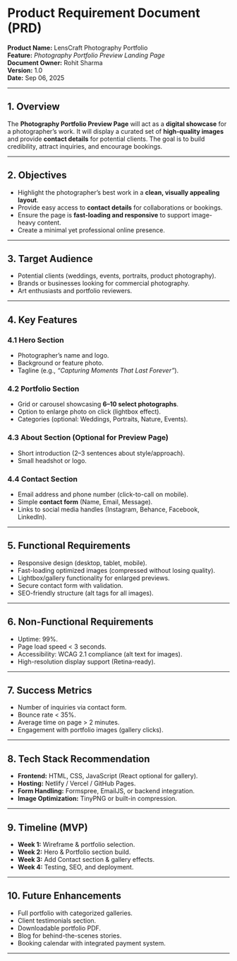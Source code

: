 # **Product Requirement Document (PRD)**

**Product Name:** LensCraft Photography Portfolio  
**Feature:** *Photography Portfolio Preview Landing Page*  
**Document Owner:** Rohit Sharma  
**Version:** 1.0  
**Date:** Sep 06, 2025

---

## 1. **Overview**

The **Photography Portfolio Preview Page** will act as a **digital showcase** for a photographer’s work. It will display a curated set of **high-quality images** and provide **contact details** for potential clients. The goal is to build credibility, attract inquiries, and encourage bookings.

---

## 2. **Objectives**

* Highlight the photographer’s best work in a **clean, visually appealing layout**.
* Provide easy access to **contact details** for collaborations or bookings.
* Ensure the page is **fast-loading and responsive** to support image-heavy content.
* Create a minimal yet professional online presence.

---

## 3. **Target Audience**

* Potential clients (weddings, events, portraits, product photography).
* Brands or businesses looking for commercial photography.
* Art enthusiasts and portfolio reviewers.

---

## 4. **Key Features**

### 4.1 Hero Section

* Photographer’s name and logo.
* Background or feature photo.
* Tagline (e.g., *“Capturing Moments That Last Forever”*).

### 4.2 Portfolio Section

* Grid or carousel showcasing **6–10 select photographs**.
* Option to enlarge photo on click (lightbox effect).
* Categories (optional: Weddings, Portraits, Nature, Events).

### 4.3 About Section (Optional for Preview Page)

* Short introduction (2–3 sentences about style/approach).
* Small headshot or logo.

### 4.4 Contact Section

* Email address and phone number (click-to-call on mobile).
* Simple **contact form** (Name, Email, Message).
* Links to social media handles (Instagram, Behance, Facebook, LinkedIn).

---

## 5. **Functional Requirements**

* Responsive design (desktop, tablet, mobile).
* Fast-loading optimized images (compressed without losing quality).
* Lightbox/gallery functionality for enlarged previews.
* Secure contact form with validation.
* SEO-friendly structure (alt tags for all images).

---

## 6. **Non-Functional Requirements**

* Uptime: 99%.
* Page load speed < 3 seconds.
* Accessibility: WCAG 2.1 compliance (alt text for images).
* High-resolution display support (Retina-ready).

---

## 7. **Success Metrics**

* Number of inquiries via contact form.
* Bounce rate < 35%.
* Average time on page > 2 minutes.
* Engagement with portfolio images (gallery clicks).

---

## 8. **Tech Stack Recommendation**

* **Frontend:** HTML, CSS, JavaScript (React optional for gallery).
* **Hosting:** Netlify / Vercel / GitHub Pages.
* **Form Handling:** Formspree, EmailJS, or backend integration.
* **Image Optimization:** TinyPNG or built-in compression.

---

## 9. **Timeline (MVP)**

* **Week 1:** Wireframe & portfolio selection.
* **Week 2:** Hero & Portfolio section build.
* **Week 3:** Add Contact section & gallery effects.
* **Week 4:** Testing, SEO, and deployment.

---

## 10. **Future Enhancements**

* Full portfolio with categorized galleries.
* Client testimonials section.
* Downloadable portfolio PDF.
* Blog for behind-the-scenes stories.
* Booking calendar with integrated payment system.

---

